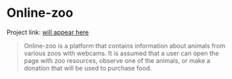 # Online-zoo

Project link: [will appear here][def]

> Online-zoo is a platform that contains information about animals from various zoos with webcams. It is assumed that a user can open the page with zoo resources, observe one of the animals, or make a donation that will be used to purchase food.

[def]: #Online-zoo